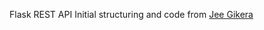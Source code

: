 Flask REST API
Initial structuring and code from [Jee Gikera](https://scotch.io/tutorials/build-a-restful-api-with-flask-the-tdd-way)